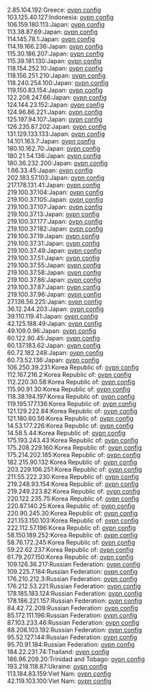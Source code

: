 2.85.104.192:Greece: [ovpn config](vpn/2_85_104_192.ovpn)  
103.125.40.127:Indonesia: [ovpn config](vpn/103_125_40_127.ovpn)  
106.159.180.113:Japan: [ovpn config](vpn/106_159_180_113.ovpn)  
113.38.87.69:Japan: [ovpn config](vpn/113_38_87_69.ovpn)  
114.145.78.1:Japan: [ovpn config](vpn/114_145_78_1.ovpn)  
114.19.166.236:Japan: [ovpn config](vpn/114_19_166_236.ovpn)  
115.30.186.207:Japan: [ovpn config](vpn/115_30_186_207.ovpn)  
115.39.181.130:Japan: [ovpn config](vpn/115_39_181_130.ovpn)  
118.154.252.10:Japan: [ovpn config](vpn/118_154_252_10.ovpn)  
118.156.251.210:Japan: [ovpn config](vpn/118_156_251_210.ovpn)  
118.240.254.100:Japan: [ovpn config](vpn/118_240_254_100.ovpn)  
119.150.83.154:Japan: [ovpn config](vpn/119_150_83_154.ovpn)  
122.208.247.66:Japan: [ovpn config](vpn/122_208_247_66.ovpn)  
124.144.23.152:Japan: [ovpn config](vpn/124_144_23_152.ovpn)  
124.96.86.221:Japan: [ovpn config](vpn/124_96_86_221.ovpn)  
125.197.94.107:Japan: [ovpn config](vpn/125_197_94_107.ovpn)  
126.235.87.202:Japan: [ovpn config](vpn/126_235_87_202.ovpn)  
131.129.133.133:Japan: [ovpn config](vpn/131_129_133_133.ovpn)  
14.101.163.7:Japan: [ovpn config](vpn/14_101_163_7.ovpn)  
180.10.162.70:Japan: [ovpn config](vpn/180_10_162_70.ovpn)  
180.21.54.136:Japan: [ovpn config](vpn/180_21_54_136.ovpn)  
180.36.232.200:Japan: [ovpn config](vpn/180_36_232_200.ovpn)  
1.66.33.45:Japan: [ovpn config](vpn/1_66_33_45.ovpn)  
202.183.57.103:Japan: [ovpn config](vpn/202_183_57_103.ovpn)  
217.178.131.41:Japan: [ovpn config](vpn/217_178_131_41.ovpn)  
219.100.37.104:Japan: [ovpn config](vpn/219_100_37_104.ovpn)  
219.100.37.105:Japan: [ovpn config](vpn/219_100_37_105.ovpn)  
219.100.37.107:Japan: [ovpn config](vpn/219_100_37_107.ovpn)  
219.100.37.13:Japan: [ovpn config](vpn/219_100_37_13.ovpn)  
219.100.37.177:Japan: [ovpn config](vpn/219_100_37_177.ovpn)  
219.100.37.182:Japan: [ovpn config](vpn/219_100_37_182.ovpn)  
219.100.37.19:Japan: [ovpn config](vpn/219_100_37_19.ovpn)  
219.100.37.31:Japan: [ovpn config](vpn/219_100_37_31.ovpn)  
219.100.37.49:Japan: [ovpn config](vpn/219_100_37_49.ovpn)  
219.100.37.51:Japan: [ovpn config](vpn/219_100_37_51.ovpn)  
219.100.37.55:Japan: [ovpn config](vpn/219_100_37_55.ovpn)  
219.100.37.58:Japan: [ovpn config](vpn/219_100_37_58.ovpn)  
219.100.37.86:Japan: [ovpn config](vpn/219_100_37_86.ovpn)  
219.100.37.87:Japan: [ovpn config](vpn/219_100_37_87.ovpn)  
219.100.37.96:Japan: [ovpn config](vpn/219_100_37_96.ovpn)  
27.136.56.225:Japan: [ovpn config](vpn/27_136_56_225.ovpn)  
36.12.244.203:Japan: [ovpn config](vpn/36_12_244_203.ovpn)  
39.110.119.41:Japan: [ovpn config](vpn/39_110_119_41.ovpn)  
42.125.188.49:Japan: [ovpn config](vpn/42_125_188_49.ovpn)  
49.109.0.96:Japan: [ovpn config](vpn/49_109_0_96.ovpn)  
60.122.90.45:Japan: [ovpn config](vpn/60_122_90_45.ovpn)  
60.137.183.62:Japan: [ovpn config](vpn/60_137_183_62.ovpn)  
60.72.182.248:Japan: [ovpn config](vpn/60_72_182_248.ovpn)  
60.73.52.136:Japan: [ovpn config](vpn/60_73_52_136.ovpn)  
106.250.39.231:Korea Republic of: [ovpn config](vpn/106_250_39_231.ovpn)  
112.167.216.2:Korea Republic of: [ovpn config](vpn/112_167_216_2.ovpn)  
112.220.30.58:Korea Republic of: [ovpn config](vpn/112_220_30_58.ovpn)  
115.90.91.30:Korea Republic of: [ovpn config](vpn/115_90_91_30.ovpn)  
118.38.194.197:Korea Republic of: [ovpn config](vpn/118_38_194_197.ovpn)  
119.195.177.136:Korea Republic of: [ovpn config](vpn/119_195_177_136.ovpn)  
121.129.222.84:Korea Republic of: [ovpn config](vpn/121_129_222_84.ovpn)  
121.180.60.56:Korea Republic of: [ovpn config](vpn/121_180_60_56.ovpn)  
14.53.177.226:Korea Republic of: [ovpn config](vpn/14_53_177_226.ovpn)  
14.58.5.44:Korea Republic of: [ovpn config](vpn/14_58_5_44.ovpn)  
175.193.243.43:Korea Republic of: [ovpn config](vpn/175_193_243_43.ovpn)  
175.208.229.160:Korea Republic of: [ovpn config](vpn/175_208_229_160.ovpn)  
175.214.202.185:Korea Republic of: [ovpn config](vpn/175_214_202_185.ovpn)  
182.215.90.132:Korea Republic of: [ovpn config](vpn/182_215_90_132.ovpn)  
203.229.106.251:Korea Republic of: [ovpn config](vpn/203_229_106_251.ovpn)  
211.55.222.230:Korea Republic of: [ovpn config](vpn/211_55_222_230.ovpn)  
219.248.93.154:Korea Republic of: [ovpn config](vpn/219_248_93_154.ovpn)  
219.249.223.82:Korea Republic of: [ovpn config](vpn/219_249_223_82.ovpn)  
220.122.235.75:Korea Republic of: [ovpn config](vpn/220_122_235_75.ovpn)  
220.87.140.25:Korea Republic of: [ovpn config](vpn/220_87_140_25.ovpn)  
220.90.245.30:Korea Republic of: [ovpn config](vpn/220_90_245_30.ovpn)  
221.153.150.103:Korea Republic of: [ovpn config](vpn/221_153_150_103.ovpn)  
222.112.57.196:Korea Republic of: [ovpn config](vpn/222_112_57_196.ovpn)  
58.150.189.252:Korea Republic of: [ovpn config](vpn/58_150_189_252.ovpn)  
58.76.172.245:Korea Republic of: [ovpn config](vpn/58_76_172_245.ovpn)  
59.22.62.237:Korea Republic of: [ovpn config](vpn/59_22_62_237.ovpn)  
61.79.207.150:Korea Republic of: [ovpn config](vpn/61_79_207_150.ovpn)  
109.126.36.217:Russian Federation: [ovpn config](vpn/109_126_36_217.ovpn)  
109.225.7.184:Russian Federation: [ovpn config](vpn/109_225_7_184.ovpn)  
176.210.212.3:Russian Federation: [ovpn config](vpn/176_210_212_3.ovpn)  
176.212.53.221:Russian Federation: [ovpn config](vpn/176_212_53_221.ovpn)  
178.185.183.124:Russian Federation: [ovpn config](vpn/178_185_183_124.ovpn)  
178.186.221.157:Russian Federation: [ovpn config](vpn/178_186_221_157.ovpn)  
84.42.72.209:Russian Federation: [ovpn config](vpn/84_42_72_209.ovpn)  
85.172.111.196:Russian Federation: [ovpn config](vpn/85_172_111_196.ovpn)  
87.103.233.46:Russian Federation: [ovpn config](vpn/87_103_233_46.ovpn)  
88.206.103.192:Russian Federation: [ovpn config](vpn/88_206_103_192.ovpn)  
95.52.127.144:Russian Federation: [ovpn config](vpn/95_52_127_144.ovpn)  
95.70.91.184:Russian Federation: [ovpn config](vpn/95_70_91_184.ovpn)  
184.22.231.74:Thailand: [ovpn config](vpn/184_22_231_74.ovpn)  
186.96.209.20:Trinidad and Tobago: [ovpn config](vpn/186_96_209_20.ovpn)  
193.218.118.87:Ukraine: [ovpn config](vpn/193_218_118_87.ovpn)  
113.184.83.159:Viet Nam: [ovpn config](vpn/113_184_83_159.ovpn)  
42.119.103.100:Viet Nam: [ovpn config](vpn/42_119_103_100.ovpn)  
